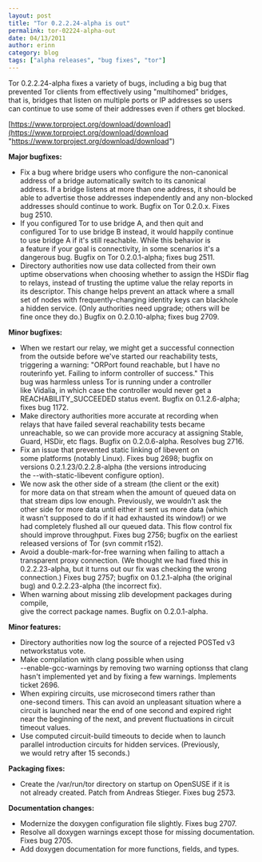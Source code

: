```yaml
---
layout: post
title: "Tor 0.2.2.24-alpha is out"
permalink: tor-02224-alpha-out
date: 04/13/2011
author: erinn
category: blog
tags: ["alpha releases", "bug fixes", "tor"]
---
```


Tor 0.2.2.24-alpha fixes a variety of bugs, including a big bug that  
 prevented Tor clients from effectively using "multihomed" bridges,  
 that is, bridges that listen on multiple ports or IP addresses so users  
 can continue to use some of their addresses even if others get blocked.

[https://www.torproject.org/download/download](https://www.torproject.org/download/download "https://www.torproject.org/download/download")

**Major bugfixes:**

- Fix a bug where bridge users who configure the non-canonical  
 address of a bridge automatically switch to its canonical  
 address. If a bridge listens at more than one address, it should be  
 able to advertise those addresses independently and any non-blocked  
 addresses should continue to work. Bugfix on Tor 0.2.0.x. Fixes  
 bug 2510.
- If you configured Tor to use bridge A, and then quit and  
 configured Tor to use bridge B instead, it would happily continue  
 to use bridge A if it's still reachable. While this behavior is  
 a feature if your goal is connectivity, in some scenarios it's a  
 dangerous bug. Bugfix on Tor 0.2.0.1-alpha; fixes bug 2511.
- Directory authorities now use data collected from their own  
 uptime observations when choosing whether to assign the HSDir flag  
 to relays, instead of trusting the uptime value the relay reports in  
 its descriptor. This change helps prevent an attack where a small  
 set of nodes with frequently-changing identity keys can blackhole  
 a hidden service. (Only authorities need upgrade; others will be  
 fine once they do.) Bugfix on 0.2.0.10-alpha; fixes bug 2709.

**Minor bugfixes:**

- When we restart our relay, we might get a successful connection  
 from the outside before we've started our reachability tests,  
 triggering a warning: "ORPort found reachable, but I have no  
 routerinfo yet. Failing to inform controller of success." This  
 bug was harmless unless Tor is running under a controller  
 like Vidalia, in which case the controller would never get a  
 REACHABILITY\_SUCCEEDED status event. Bugfix on 0.1.2.6-alpha;  
 fixes bug 1172.
- Make directory authorities more accurate at recording when  
 relays that have failed several reachability tests became  
 unreachable, so we can provide more accuracy at assigning Stable,  
 Guard, HSDir, etc flags. Bugfix on 0.2.0.6-alpha. Resolves bug 2716.  
 - Fix an issue that prevented static linking of libevent on  
 some platforms (notably Linux). Fixes bug 2698; bugfix on  
 versions 0.2.1.23/0.2.2.8-alpha (the versions introducing  
 the --with-static-libevent configure option).
- We now ask the other side of a stream (the client or the exit)  
 for more data on that stream when the amount of queued data on  
 that stream dips low enough. Previously, we wouldn't ask the  
 other side for more data until either it sent us more data (which  
 it wasn't supposed to do if it had exhausted its window!) or we  
 had completely flushed all our queued data. This flow control fix  
 should improve throughput. Fixes bug 2756; bugfix on the earliest  
 released versions of Tor (svn commit r152).
- Avoid a double-mark-for-free warning when failing to attach a  
 transparent proxy connection. (We thought we had fixed this in  
 0.2.2.23-alpha, but it turns out our fix was checking the wrong  
 connection.) Fixes bug 2757; bugfix on 0.1.2.1-alpha (the original  
 bug) and 0.2.2.23-alpha (the incorrect fix).
- When warning about missing zlib development packages during compile,  
 give the correct package names. Bugfix on 0.2.0.1-alpha.

**Minor features:**

- Directory authorities now log the source of a rejected POSTed v3  
 networkstatus vote.
- Make compilation with clang possible when using  
 --enable-gcc-warnings by removing two warning optionss that clang  
 hasn't implemented yet and by fixing a few warnings. Implements  
 ticket 2696.
- When expiring circuits, use microsecond timers rather than  
 one-second timers. This can avoid an unpleasant situation where a  
 circuit is launched near the end of one second and expired right  
 near the beginning of the next, and prevent fluctuations in circuit  
 timeout values.
- Use computed circuit-build timeouts to decide when to launch  
 parallel introduction circuits for hidden services. (Previously,  
 we would retry after 15 seconds.)

**Packaging fixes:**

- Create the /var/run/tor directory on startup on OpenSUSE if it is  
 not already created. Patch from Andreas Stieger. Fixes bug 2573.

**Documentation changes:**

- Modernize the doxygen configuration file slightly. Fixes bug 2707.
- Resolve all doxygen warnings except those for missing documentation.  
 Fixes bug 2705.
- Add doxygen documentation for more functions, fields, and types.

